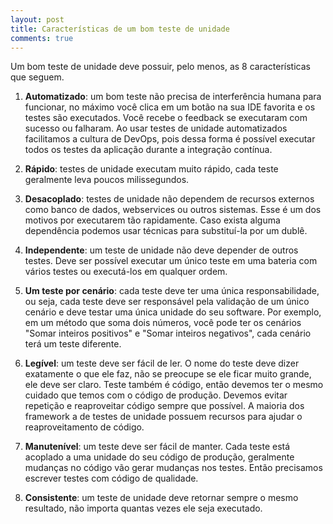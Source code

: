 ```yaml
---
layout: post
title: Características de um bom teste de unidade
comments: true
---
```


Um bom teste de unidade deve possuir, pelo menos, as 8 características que seguem.

1. **Automatizado**: um bom teste não precisa de interferência humana para funcionar, no máximo você clica em um botão na sua IDE favorita e os testes são executados. Você recebe o feedback se executaram com sucesso ou falharam. Ao usar testes de unidade automatizados facilitamos a cultura de DevOps, pois dessa forma é possível executar todos os testes da aplicação durante a integração contínua.

2. **Rápido**: testes de unidade executam muito rápido, cada teste geralmente leva poucos milissegundos.

3. **Desacoplado**: testes de unidade não dependem de recursos externos como banco de dados, webservices ou outros sistemas. Esse é um dos motivos por executarem tão rapidamente. Caso exista alguma dependência podemos usar técnicas para substituí-la por um dublê.

4. **Independente**: um teste de unidade não deve depender de outros testes. Deve ser possível executar um único teste em uma bateria com vários testes ou executá-los em qualquer ordem.

5. **Um teste por cenário**: cada teste deve ter uma única responsabilidade, ou seja, cada teste deve ser responsável pela validação de um único cenário e deve testar uma única unidade do seu software. Por exemplo, em um método que soma dois números, você pode ter os cenários "Somar inteiros positivos" e "Somar inteiros negativos", cada cenário terá um teste diferente.

6. **Legível**: um teste deve ser fácil de ler. O nome do teste deve dizer exatamente o que ele faz, não se preocupe se ele ficar muito grande, ele deve ser claro. Teste também é código, então devemos ter o mesmo cuidado que temos com o código de produção. Devemos evitar repetição e reaproveitar código sempre que possível. A maioria dos framework a de testes de unidade possuem recursos para ajudar o reaproveitamento de código.

7. **Manutenível**: um teste deve ser fácil de manter. Cada teste está acoplado a uma unidade do seu código de produção, geralmente mudanças no código vão gerar mudanças nos testes. Então precisamos escrever testes com código de qualidade.

8. **Consistente**: um teste de unidade deve retornar sempre o mesmo resultado, não importa quantas vezes ele seja executado.

